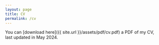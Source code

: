 ```yaml
---
layout: page
title: CV
permalink: /cv
---
```

You can [download here]({{ site.url }}/assets/pdf/cv.pdf) a PDF of my CV, last updated in May 2024.
